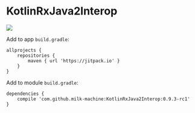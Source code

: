 # KotlinRxJava2Interop
[![](https://jitpack.io/v/milk-machine/KotlinRxJava2Interop.svg)](https://jitpack.io/#milk-machine/KotlinRxJava2Interop)

Add to app `build.gradle`:

```
allprojects {
	repositories {
		maven { url 'https://jitpack.io' }
	}
}
```

Add to module `build.gradle`:
```
dependencies {
	compile 'com.github.milk-machine:KotlinRxJava2Interop:0.9.3-rc1'
}
```
